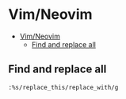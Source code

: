 # Vim/Neovim
<!--ts-->
   * [Vim/Neovim](vim.md#vimneovim)
      * [Find and replace all](vim.md#find-and-replace-all)

<!-- Added by: runner, at: Fri Feb  5 15:50:27 UTC 2021 -->

<!--te-->

## Find and replace all
```vim
:%s/replace_this/replace_with/g
```
